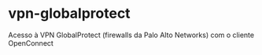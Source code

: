 # vpn-globalprotect
Acesso à VPN GlobalProtect (firewalls da Palo Alto Networks) com o cliente OpenConnect
